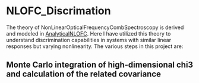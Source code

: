 # NLOFC_Discrimation

The theory of NonLinearOpticalFrequencyCombSpectroscopy is derived and modeled in [AnalyticalNLOFC](https://github.com/ayankgp/AnalyticalNLOFC). Here I have utilized this theory to understand discrimination capabilities in systems with similar linear responses but varying nonlinearity. The various steps in this project are:

## Monte Carlo integration of high-dimensional chi3 and calculation of the related covariance




